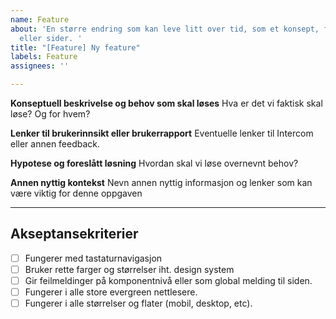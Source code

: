 ```yaml
---
name: Feature
about: 'En større endring som kan leve litt over tid, som et konsept, funksjonalitet
  eller sider. '
title: "[Feature] Ny feature"
labels: Feature
assignees: ''

---
```


**Konseptuell beskrivelse og behov som skal løses**
Hva er det vi faktisk skal løse? Og for hvem?

**Lenker til brukerinnsikt eller brukerrapport**
Eventuelle lenker til Intercom eller annen feedback.

**Hypotese og foreslått løsning**
Hvordan skal vi løse overnevnt behov?

**Annen nyttig kontekst**
Nevn annen nyttig informasjon og lenker som kan være viktig for denne oppgaven

---

## Akseptansekriterier

- [ ] Fungerer med tastaturnavigasjon
- [ ] Bruker rette farger og størrelser iht. design system
- [ ] Gir feilmeldinger på komponentnivå eller som global melding til siden.
- [ ] Fungerer i alle store evergreen nettlesere.
- [ ] Fungerer i alle størrelser og flater (mobil, desktop, etc).
